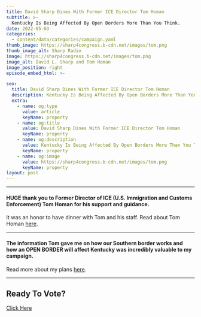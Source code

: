 ```yaml
---
title: David Sharp Dines With Former ICE Director Tom Homan
subtitle: >-
  Kentucky Is Being Affected By Open Borders More Than You Think.
date: 2022-05-03
categories:
  - content/data/categories/campaign.yaml
thumb_image: https://sharp4congress.b-cdn.net/images/tom.png
thumb_image_alt: Sharp Radio
image: https://sharp4congress.b-cdn.net/images/tom.png
image_alt: David L. Sharp and Tom Homan
image_position: right
episode_embed_html: >-

seo:
  title: David Sharp Dines With Former ICE Director Tom Homan
  description: Kentucky Is Being Affected By Open Borders More Than You Think.
  extra:
    - name: og:type
      value: article
      keyName: property
    - name: og:title
      value: David Sharp Dines With Former ICE Director Tom Homan
      keyName: property
    - name: og:description
      value: Kentucky Is Being Affected By Open Borders More Than You Think.
      keyName: property
    - name: og:image
      value: https://sharp4congress.b-cdn.net/images/tom.png
      keyName: property
layout: post
---
```

---
#### HUGE thank you to Former Director of ICE (U.S. Immigration and Customs Enforcement) Tom Homan for his support and guidance.

It was an honor to have dinner with Tom and his staff.
Read about Tom Homan [here](https://www.foxnews.com/person/h/tom-homan
).

---

#### The information Tom gave me on how our Southern border works and how an OPEN BORDER will affect Kentucky was incredibly valuable to my campaign.

Read more about my plans [here](/platform).

---
## Ready To Vote?
[Click Here](/vote)
